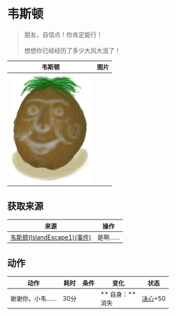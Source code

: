 # 韦斯顿  
> 朋友，自信点！你肯定能行！<br><br>想想你已经经历了多少大风大浪了！  
  
  韦斯顿  |   图片   
 ----  |  ----:   
   |  <img decoding="async" src="Sprite/Weston.png" href="a.md" style="max-width:300px;max-height:300px;">   
  
## 获取来源  
来源  |  操作  
----  |  ----  
[韦斯顿(IslandEscape1)(事件)](Event_WestonIslandEscape1.md)  |  是啊……  
## 动作  
动作  |  耗时  |  条件  |  变化  |  状态  
----  |  ----  |  ----  |  ----  |  ----  
谢谢你，小韦……<br>  |  30分  |    |  ** 自身：**<br>消失  |  [决心](Determination.md)+50  


<script>document.title="韦斯顿 - 卡牌生存百科 Card Survival Wiki";</script>